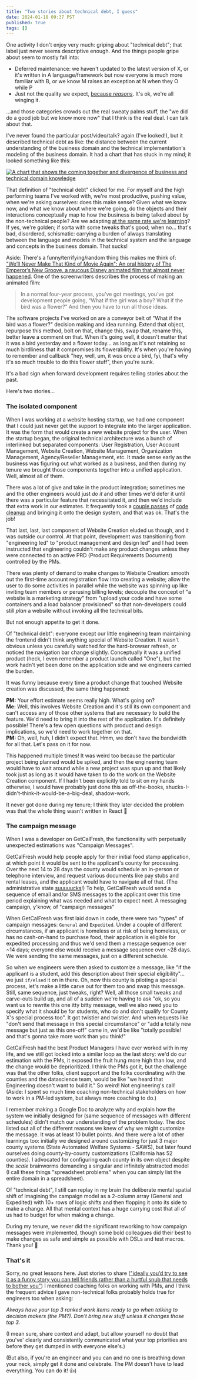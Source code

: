 ```yaml
---
title: "Two stories about technical debt, I guess"
date: 2024-01-18 09:37 PST
published: true
tags: []
---
```


One activity I don't enjoy very much: griping about "technical debt"; that label just never seems descriptive enough. And the things people gripe about seem to mostly fall into:

- Deferred maintenance: we haven't updated to the latest version of X, or it's written in A language/framework but now everyone is much more familiar with B, or we know M raises an exception at N when they O while P
- Just not the quality we expect, [because _reasons_](https://cutlefish.substack.com/p/tbm-267-debt-and-bridge-building). It's ok, we're all winging it.

...and those categories crowds out the real sweaty palms stuff, the "we did do a good job but we know more now" that I think is the real deal. I can talk about that.

I've never found the particular post/video/talk? again (I've looked!), but it described technical debt as like: the distance between the current understanding of the business domain and the technical implementation's modeling of the business domain. It had a chart that has stuck in my mind; it looked something like this:

[![A chart that shows the coming together and divergence of business and technical domain knowledge](/uploads/2024-01/technical-debt.png)](/uploads/2024-01/technical-debt.png)

That definition of "technical debt" clicked for me. For myself and the high performing teams I've worked with, we're most productive, pushing value, when we're asking ourselves: does this make sense? Given what we know now, and what we know about where we're going, do the objects and their interactions conceptually map to how the business is being talked about by the non-technical people? Are we adapting [at the same rate we're learning](https://codeforamerica.org/news/engineering-principles-at-code-for-america/#:~:text=Optimize%20for%20speed%20of%20learning)? If yes, we're golden; if sorta with some tweaks that's good; when no... that's bad, disordered, schismatic: carrying a burden of always translating between the language and models in the technical system and the language and concepts in the business domain. That sucks!

Aside: There's a funny/terrifying/random thing this makes me think of: ["We’ll Never Make That Kind of Movie Again": An oral history of The Emperor’s New Groove, a raucous Disney animated film that almost never happened](https://www.vulture.com/article/an-oral-history-of-disney-the-emperors-new-groove.html). One of the screenwriters describes the process of making an animated film:

> In a normal four-year process, you’ve got meetings, you’ve got development people going, “What if the girl was a boy? What if the bird was a flower?” And then you have to run all those ideas.

The software projects I've worked on are a conveyor belt of "What if the bird was a flower?" decision making and idea running. Extend that object, repurpose this method, bolt on that, change this, swap that, rename this, better leave a comment on that. When it's going well, it doesn't matter that it was a bird yesterday and a flower today... as long as it's not retaining so much birdliness that it compromises its flowerability. It's when you're having to remember and callback "hey, well, um, it *was* once a bird, fyi, that's why it's so much trouble to do this flower stuff", then you're sunk.

It's a bad sign when forward development requires telling stories about the past.

Here's two stories...

### The isolated component

When I was working at a website hosting startup, we had one component that I could just never get the support to integrate into the larger application. It was the form that would create a new website project for the user.  When the startup began, the original technical architecture was a bunch of interlinked but separated components: User Registration, User Account Management, Website Creation, Website Management, Organization Management, Agency/Reseller Management, etc. It made sense early as the business was figuring out what worked as a business, and then during my tenure we brought those components together into a unified application. Well, almost all of them.

There was a lot of give and take in the product integration; sometimes me and the other engineers would just _do it_ and other times we'd defer it until there was a particular feature that necessitated it, and then we'd include that extra work in our estimates. It frequently took a [couple passes](https://speakerdeck.com/bensheldon/real-world-dashboard) of [code cleanup](https://speakerdeck.com/bensheldon/dashboard-performance-brownbag) and bringing it onto the design system, and that was ok. That's the job!

That last, last, last component of Website Creation eluded us though, and it was outside our control. At that point, development was transitioning from "engineering led" to "product management and design led" and I had been instructed that engineering couldn't make any product changes unless they were connected to an active PRD (Product Requirements Document) controlled by the PMs.

There was plenty of demand to make changes to Website Creation: smooth out the first-time account registration flow into creating a website; allow the user to do some activities in parallel while the website was spinning up like inviting team members or perusing billing levels; decouple the concept of "a website is a marketing strategy" from "upload your code and have some containers and a load balancer provisioned" so that non-developers could still _plan_ a website without invoking all the technical bits.

But not enough appetite to get it done.

Of "technical debt": everyone except our little engineering team maintaining the frontend didn't think anything special of Website Creation. It wasn't obvious unless you carefully watched for the hard-browser refresh, or noticed the navigation bar change slightly. Conceptually it was a unified product (heck, I even remember a product launch called "One"), but the work hadn't yet been done on the application side and we engineers carried the burden.

It was funny because every time a product change that touched Website creation was discussed, the same thing happened:

**PM:** Your effort estimate seems really high. What's going on?
<br>**Me:** Well, this involves Website Creation and it's still its own component and can't access any of those other systems that are necessary to build the feature. We'd need to bring it into the rest of the application. It's definitely possible! There's a few open questions with product and design implications, so we'd need to work together on that.
<br>**PM:** Oh, well, huh, I didn't expect that. Hmm, we don't have the bandwidth for all that. Let's pass on it for now.

This happened multiple times! It was weird too because the particular project being planned would be spiked, and then the engineering team would have to wait around while a new project was spun up and that likely took just as long as it would have taken to do the work on the Website Creation component. If I hadn't been explicitly told to sit on my hands otherwise, I would have probably just done this as off-the-books, shucks-I-didn't-think-it-would-be-a-big-deal, shadow-work.

It never got done during my tenure; I think they later decided the problem was that the whole thing wasn't written in React 🤷

### The campaign message

When I was a developer on GetCalFresh, the functionality with perpetually unexpected estimations was "Campaign Messages".

GetCalFresh would help people apply for their initial food stamp application, at which point it would be sent to the applicant's county for processing. Over the next 14 to 28 days the county would schedule an in-person or telephone interview, and request various documents like pay stubs and rental leases, and the applicant would have to navigate all of that. (The administrative state [suuuuucks](https://daveguarino.substack.com/p/state-snap-agencies-are-overloaded)!) To help, GetCalFresh would send a sequence of email and/or SMS messages to the applicant over this time period explaining what was needed and what to expect next. A messaging campaign, y'know, of "campaign messages"

When GetCalFresh was first laid down in code, there were two "types" of campaign messages: `General` and `Expedited`. Under a couple of different circumstances, if an applicant is homeless or at risk of being homeless, or has no cash-on-hand to purchase food, their application is eligible for expedited processing and thus we'd send them a message sequence over ~14 days; everyone else would receive a message sequence over ~28 days. We were sending the same messages, just on a different schedule.

So when we engineers were then asked to customize a message, like "if the applicant is a student, add this description about their special eligibility"... we just `if/elsed` it on in there. Oh, now this county is piloting a special process, let's make a little carve out for them too and swap this message. Still, same sequence, just tweaks, right? Well, all those small tweaks and carve-outs build up, and all of a sudden we're having to ask "ok, so you want us to rewrite this one itty bitty message, well we also need you to specify what it should be for students, who do and don't qualify for County X's special process too". It got twistier and twistier. And when requests like "don't send that message in this special circumstance" or "add a totally new message but just as this one-off" came in, we'd be like "totally possible! and that's gonna take more work than you think!"

GetCalFresh had the best Product Managers I have ever worked with in my life, and we still got locked into a similar loop as the last story: we'd do our estimation with the PMs, it exposed the fruit hung more high than low, and the change would be deprioritized. I think the PMs got it, but the challenge was that the other folks, client support and the folks coordinating with the counties and the datascience team, would be like "we heard that Engineering doesn't want to build it." So weird! Not engineering's call! (Aside: I spent so much time coaching non-technical stakeholders on how to work in a PM-led system, but always more coaching to do.)

I remember making a Google Doc to analyze why and explain how the system we initially designed for (same sequence of messages with different schedules) didn't match our understanding of the problem today. The doc listed out all of the different reasons we knew of why we might customize the message. It was at least 10 bullet points. And there were a lot of other learnings too: initially we designed around customizing for just 3 major county systems (State Automated Welfare Systems - SAWS), but later found ourselves doing county-by-county customizations (California has 52 counties). I advocated for configuring each county in its own object despite the _scale_ brainworms demanding a singular and infinitely abstracted model (I call these things "spreadsheet problems" when you can simply list the entire domain in a spreadsheet).

Of "technical debt", I still can replay in my brain the deliberate mental spatial shift of imagining the campaign model as a 2-column array (General and Expedited) with 10+ rows of logic shifts and then flopping it onto its side to make a change. All that mental context has a huge carrying cost that all of us had to budget for when making a change.

During my tenure, we never did the significant reworking to how campaign messages were implemented, though some bold colleagues did their best to make changes as safe and simple as possible with DSLs and test macros. Thank you! 🙏

### That's it

Sorry, no great lessons here. Just stories to share (["ideally you’d try to see it as a funny story you can tell friends rather than a hurtful snub that needs to bother you"](https://island94.org/2024/01/recently#:~:text=try%20to%20see%20it%20as%20a%20funny%20story)) I mentioned coaching folks on working with PMs, and I think the frequent advice I gave non-technical folks probably holds true for engineers too when asking:

*Always have your top 3 ranked work items ready to go when talking to decision makers (the PM?). Don't bring new stuff unless it changes those top 3.*

(I mean sure, share context and adapt, but allow yourself no doubt that you've' clearly and consistently communicated what your top priorities are before they get dumped in with everyone else's.)

(But also, if you're an engineer and you can and no one is breathing down your neck, simply get it done and celebrate. The PM doesn't have to lead everything. You can do it! 👍)

